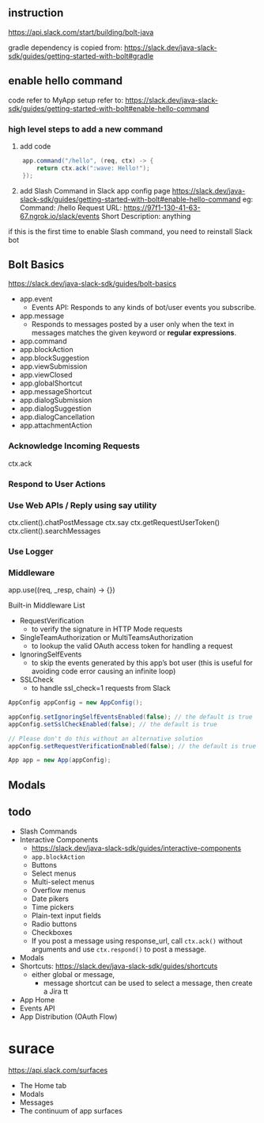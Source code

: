 ## instruction
https://api.slack.com/start/building/bolt-java

gradle dependency is copied from: https://slack.dev/java-slack-sdk/guides/getting-started-with-bolt#gradle

## enable hello command 
code refer to MyApp
setup refer to: https://slack.dev/java-slack-sdk/guides/getting-started-with-bolt#enable-hello-command

### high level steps to add a new command 
1. add code 

```java
    app.command("/hello", (req, ctx) -> {
        return ctx.ack(":wave: Hello!");
    });
```

2. add Slash Command in Slack app config page
https://slack.dev/java-slack-sdk/guides/getting-started-with-bolt#enable-hello-command
eg:
Command: /hello
Request URL: https://97f1-130-41-63-67.ngrok.io/slack/events
Short Description: anything 

if this is the first time to enable Slash command, you need to reinstall Slack bot


## Bolt Basics
https://slack.dev/java-slack-sdk/guides/bolt-basics

* app.event
  * Events API: Responds to any kinds of bot/user events you subscribe.
* app.message
  * Responds to messages posted by a user only when the text in messages matches the given keyword or **regular expressions**.
* app.command
* app.blockAction
* app.blockSuggestion
* app.viewSubmission
* app.viewClosed
* app.globalShortcut
* app.messageShortcut
* app.dialogSubmission
* app.dialogSuggestion
* app.dialogCancellation
* app.attachmentAction

### Acknowledge Incoming Requests
ctx.ack
### Respond to User Actions
### Use Web APIs / Reply using say utility
ctx.client().chatPostMessage
ctx.say
ctx.getRequestUserToken()
ctx.client().searchMessages
### Use Logger
### Middleware
app.use((req, _resp, chain) -> {})

Built-in Middleware List
* RequestVerification
  * to verify the signature in HTTP Mode requests
* SingleTeamAuthorization or MultiTeamsAuthorization 
  * to lookup the valid OAuth access token for handling a request
* IgnoringSelfEvents 
  * to skip the events generated by this app’s bot user (this is useful for avoiding code error causing an infinite loop)
* SSLCheck 
  * to handle ssl_check=1 requests from Slack

```java 
AppConfig appConfig = new AppConfig();

appConfig.setIgnoringSelfEventsEnabled(false); // the default is true
appConfig.setSslCheckEnabled(false); // the default is true

// Please don't do this without an alternative solution
appConfig.setRequestVerificationEnabled(false); // the default is true

App app = new App(appConfig);
```

## Modals 

## todo 
* Slash Commands
* Interactive Components
  * https://slack.dev/java-slack-sdk/guides/interactive-components 
  * `app.blockAction`
  * Buttons
  * Select menus
  * Multi-select menus
  * Overflow menus
  * Date pikers
  * Time pickers
  * Plain-text input fields
  * Radio buttons
  * Checkboxes
  * If you post a message using response_url, call `ctx.ack()` without arguments and use `ctx.respond()` to post a message.
* Modals
* Shortcuts: https://slack.dev/java-slack-sdk/guides/shortcuts
  * either global or message, 
    * message shortcut can be used to select a message, then create a Jira tt
* App Home
* Events API
* App Distribution (OAuth Flow)

# surace 
https://api.slack.com/surfaces
* The Home tab
* Modals
* Messages
* The continuum of app surfaces
